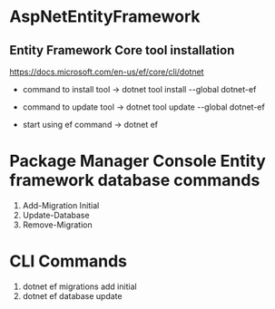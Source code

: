 # AspNetEntityFramework

Entity Framework Core tool installation
------------------------------------------
https://docs.microsoft.com/en-us/ef/core/cli/dotnet

- command to install tool ->
   dotnet tool install --global dotnet-ef

- command to update tool ->
  dotnet tool update --global dotnet-ef

- start using ef command -> dotnet ef

# Package Manager Console Entity framework database commands 

1. Add-Migration Initial   
2. Update-Database
3. Remove-Migration

# CLI Commands
1. dotnet ef migrations add initial
2. dotnet ef database update
   
